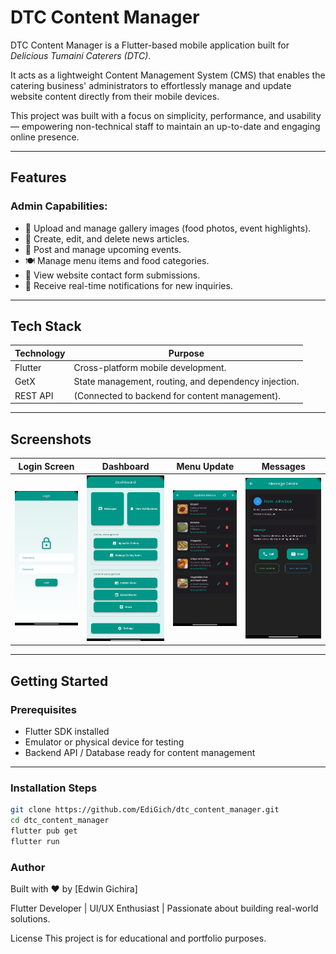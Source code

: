 # DTC Content Manager

DTC Content Manager is a Flutter-based mobile application built for *Delicious Tumaini Caterers (DTC)*.

It acts as a lightweight Content Management System (CMS) that enables the catering business' administrators to effortlessly manage and update website content directly from their mobile devices.

This project was built with a focus on simplicity, performance, and usability — empowering non-technical staff to maintain an up-to-date and engaging online presence.

---

## Features

### Admin Capabilities:
- 📸 Upload and manage gallery images (food photos, event highlights).
- 📰 Create, edit, and delete news articles.
- 📅 Post and manage upcoming events.
- 🍽️ Manage menu items and food categories.
- 📩 View website contact form submissions.
- 🔔 Receive real-time notifications for new inquiries.

---

## Tech Stack

| Technology | Purpose |
|------------|---------|
| Flutter    | Cross-platform mobile development. |
| GetX       | State management, routing, and dependency injection. |
| REST API   | (Connected to backend for content management). |

---

## Screenshots

| Login Screen                              | Dashboard                             | Menu Update                               | Messages                            |
|-------------------------------------------|---------------------------------------|-------------------------------------------|-------------------------------------|
| ![Login Screen](screenshots/applogin.jpg) | ![Dashboard](screenshots/AppDash.jpg) | ![Menu Update](screenshots/Updatemen.jpg) | ![Messages](screenshots/message.jpg)|

---

## Getting Started

### Prerequisites
- Flutter SDK installed
- Emulator or physical device for testing
- Backend API / Database ready for content management

---

### Installation Steps

```bash
git clone https://github.com/EdiGich/dtc_content_manager.git
cd dtc_content_manager
flutter pub get
flutter run
```

### Author
Built with ❤️ by [Edwin Gichira]

Flutter Developer | UI/UX Enthusiast | Passionate about building real-world solutions.

License
This project is for educational and portfolio purposes.
